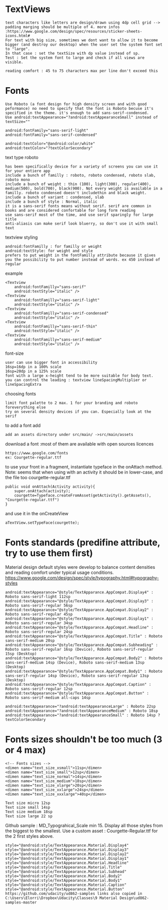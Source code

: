 # TextViews

	text characters like letters are design/drawn using 4dp cell grid --> padding marging should be multiple of 4. more infos :https://www.google.com/design/spec/resources/sticker-sheets-icons.html#
	For text with big size, sometimes we dont want to allow it to become bigger (and destroy our desktop) when the user set the system font set to "large".
	In that case : set the textSize with dp value instead of sp.
	Test : Set the system font to large and check if all views are visible.
	
	reading comfort : 45 to 75 characters max per line don't exceed this
	
# Fonts

	Use Roboto (a font design for high density screen and with good peformance) no need to specify that the font is Roboto becuse it's specified in the theme. it's enough to add sans-serif-condensed.
	Use android:textAppearance="?android:textAppearanceSmall" instead of textSize=""
		
	android:fontFamily="sans-serif-light"
	android:fontFamily="sans-serif-condensed"
	
	android:textColor="@android:color/white"
	android:textColor="?textColorSecondary"
	
text type roboto

	has been specifically device for a variety of screens you can use it for your entiere app
	include a bunch of familly : roboto, roboto condensed, roboto slab, roboto mono
	include a bunch of weight : thin (100), light(300), regular(400), medium(500), bold(700), black(900). Not every weight is available in a familly. roboto condensed doesn't includethin and black weight.
	include a bunch of variant : condensed, slab
	include a bunch of style : Normal, italic
	it is a sans-serif fonts means without serif. serif are common in books and are considered confortable for long form reading
	use sans-serif most of the time, and use serif sparingly for large title
	anti-aliasis can make serif look bluerry, so don't use it with small text

	
textview styling

	android:fontFamilly : for familly or weight
	android:textStyle: for weight and style
	prefers to put weight in the fontFamilly attribute because it gives you the possibility to put number instead of words. ex 450 instead of regular
	
example

	<Textview
		android:fontFamilly="sans-serif"
		android:textStyle="italic" />
	<Textview
		android:fontFamilly="sans-serif-light"
		android:textStyle="italic" />
	<Textview
		android:fontFamilly="sans-serif-condensed"
		android:textStyle="italic" />
	<Textview
		android:fontFamilly="sans-serif-thin"
		android:textStyle="italic" />
	<Textview
		android:fontFamilly="sans-serif-medium"
		android:textStyle="italic" />		

	
font-size

	user can use bigger font in accessibility
	16sp=16dp in a 100% scale
	16sp=20dp in a 125% scale
	font with a large x-height tend to be more suitable for body text.
	you can control the leading : textview lineSpacingMultiplier or lineSpacingExtra
	
choosing fonts

	limit font palette to 2 max. 1 for your branding and roboto foreverything else
	try on several density devices if you can. Especially look at the serif
	
to add a font add

	add an assets directory under src/main/ ->src/main/assets

download a font :most of them are available with open sources licences

	https://www.google.com/fonts
	ex: Courgette-regular.ttf
	
to use your front in a fragment, instantiate typeface in the onAttach method. Note: seems that when using with an activity it should be in lower-case, and the file too courgette-regular.ttf

	public void onAttach(Activity activity){
		super.onAttach(activity);
		courgette=Typeface.createFromAsset(getActivity().getAssets(), "Courgette-regular.ttf")
	}
	
and use it in the onCreateView

	aTextView.setTypeFace(courgette);

	
	
# Fonts standards (predifine attribute, try to use them first)

Material design default styles were develop to balance content densities and reading comfort under typical usage conditions.
https://www.google.com/design/spec/style/typography.html#typography-styles

	android:textAppearance="@style/TextApparance.AppCompat.Display4" : Roboto sans-serif-light 112sp
	android:textAppearance="@style/TextApparance.AppCompat.Display3" : Roboto sans-serif-regular 56sp
	android:textAppearance="@style/TextApparance.AppCompat.Display2" : Roboto sans-serif-regular 45sp
	android:textAppearance="@style/TextApparance.AppCompat.Display1" : Roboto sans-serif-regular 34sp
	android:textAppearance="@style/TextApparance.AppCompat.Headline" : Roboto sans-serif-regular 24sp
	android:textAppearance="@style/TextApparance.AppCompat.Title" : Roboto sans-serif-medium 20sp
	android:textAppearance="@style/TextApparance.AppCompat.Subheading" : Roboto sans-serif-regular 16sp (Device), Roboto sans-serif-regular 15sp (Desktop)
	android:textAppearance="@style/TextApparance.AppCompat.Body2" : Roboto sans-serif-medium 14sp (Device), Roboto sans-serif-medium 13sp (Desktop)
	android:textAppearance="@style/TextApparance.AppCompat.Body1" : Roboto sans-serif-regular 14sp (Device), Roboto sans-serif-regular 13sp (Desktop)
	android:textAppearance="@style/TextApparance.AppCompat.Caption" : Roboto sans-serif-regular 12sp 
	android:textAppearance="@style/TextApparance.AppCompat.Button" : Roboto sans-serif-medium all-caps 14sp 
	
	android:textAppearance="?android:textAppearanceLarge" : Roboto 22sp 
	android:textAppearance="?android:textAppearanceMedium" : Roboto 18sp 
	android:textAppearance="?android:textAppearanceSmall" : Roboto 14sp ?textColorSecondary
	

	
# Fonts sizes shouldn't be too much (3 or 4 max)

    <!-- Fonts sizes -->
    <dimen name="text_size_xsmall">11sp</dimen>
    <dimen name="text_size_small">12sp</dimen>
    <dimen name="text_size_normal">14sp</dimen>
    <dimen name="text_size_medium">18sp</dimen>
    <dimen name="text_size_xlarge">20sp</dimen>
    <dimen name="text_size_xxlarge">24sp</dimen>
    <dimen name="text_size_xxxlarge">40sp</dimen>	
	
	Text size micro 12sp
	Text size small 14sp
	Text size medium 18sp
	Text size large 22 sp
	
	
Github sample : MD_Typograhical_Scale min 15. Display all those styles from the biggest to the smallest. Use a custom asset : Courgette-Regular.ttf for the 2 first styles above.

	style="@android:style/TextAppearance.Material.Display4"
	style="@android:style/TextAppearance.Material.Display3"
	style="@android:style/TextAppearance.Material.Display2"
	style="@android:style/TextAppearance.Material.Display1"
	style="@android:style/TextAppearance.Material.Headline"
	style="@android:style/TextAppearance.Material.Title"
	style="@android:style/TextAppearance.Material.Subhead"
	style="@android:style/TextAppearance.Material.Body2"
	style="@android:style/TextAppearance.Material.Body1"
	style="@android:style/TextAppearance.Material.Caption"
	style="@android:style/TextAppearance.Material.Button"
	https://github.com/udacity/ud862-samples links also copied in C:\Users\Elorri\Dropbox\Udacity\Classes\9 Material Design\ud862-samples-master
